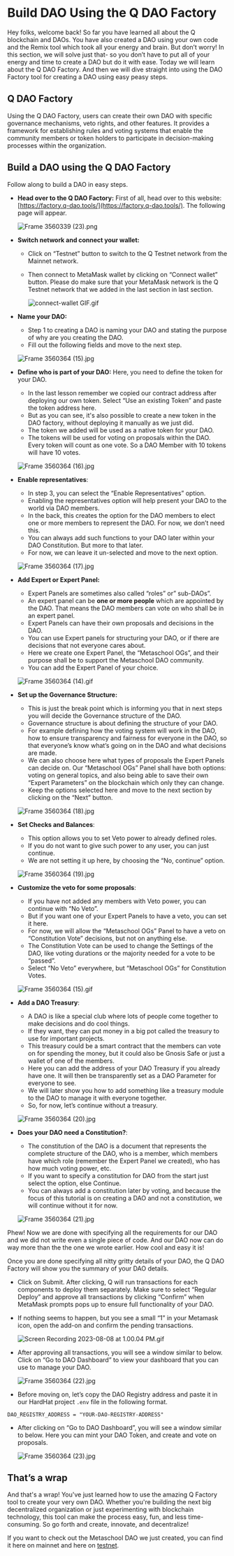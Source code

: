# Build DAO Using the Q DAO Factory

Hey folks, welcome back! So far you have learned all about the Q blockchain and DAOs. You have also created a DAO using your own code and the Remix tool which took all your energy and brain. But don’t worry! In this section, we will solve just that- so you don’t have to put all of your energy and time to create a DAO but do it with ease. Today we will learn about the Q DAO Factory. And then we will dive straight into using the DAO Factory tool for creating a DAO using easy peasy steps.

## Q DAO Factory

Using the Q DAO Factory, users can create their own DAO with specific governance mechanisms, veto rights, and other features. It provides a framework for establishing rules and voting systems that enable the community members or token holders to participate in decision-making processes within the organization.

## Build a DAO using the Q DAO Factory

Follow along to build a DAO in easy steps.

- **Head over to the Q DAO Factory:** First of all, head over to this website: [https://factory.q-dao.tools/](https://factory.q-dao.tools/). The following page will appear.
    
    ![Frame 3560339 (23).png](https://github.com/0xmetaschool/Learning-Projects/blob/main/Build%20a%20Gamer%20DAO%20on%20Q%20Blockchain/Creating%20and%20Deploying%20a%20Gamer%20DAO%20using%20Q%20GDK/Build%20DAO%20Using%20the%20Q%20DAO%20Factory/Frame_3560364_(23).jpg?raw=true)
    

- **Switch network and connect your wallet:**
    - Click on “Testnet” button to switch to the Q Testnet network from the Mainnet network.
    - Then connect to MetaMask wallet by clicking on “Connect wallet” button. Please do make sure that your MetaMask network is the Q Testnet network that we added in the last section in last section.
        
        ![connect-wallet GIF.gif](https://github.com/0xmetaschool/Learning-Projects/blob/main/Build%20a%20Gamer%20DAO%20on%20Q%20Blockchain/Creating%20and%20Deploying%20a%20Gamer%20DAO%20using%20Q%20GDK/Build%20DAO%20Using%20the%20Q%20DAO%20Factory/connect-wallet_GIF.gif?raw=true)
        

- **Name your DAO:**
    - Step 1 to creating a DAO is naming your DAO and stating the purpose of why are you creating the DAO.
    - Fill out the following fields and move to the next step.
    
    ![Frame 3560364 (15).jpg](https://github.com/0xmetaschool/Learning-Projects/blob/main/Build%20a%20Gamer%20DAO%20on%20Q%20Blockchain/Creating%20and%20Deploying%20a%20Gamer%20DAO%20using%20Q%20GDK/Build%20DAO%20Using%20the%20Q%20DAO%20Factory/Frame_3560364_(15).jpg?raw=true)
    

- **Define who is part of your DAO:** Here, you need to define the token for your DAO.
    - In the last lesson remember we copied our contract address after deploying our own token. Select “Use an existing Token” and paste the token address here.
    - But as you can see, it's also possible to create a new token in the DAO factory, without deploying it manually as we just did.
    - The token we added will be used as a native token for your DAO.
    - The tokens will be used for voting on proposals within the DAO. Every token will count as one vote. So a DAO Member with 10 tokens will have 10 votes.
    
    ![Frame 3560364 (16).jpg](https://github.com/0xmetaschool/Learning-Projects/blob/main/Build%20a%20Gamer%20DAO%20on%20Q%20Blockchain/Creating%20and%20Deploying%20a%20Gamer%20DAO%20using%20Q%20GDK/Build%20DAO%20Using%20the%20Q%20DAO%20Factory/Frame_3560364_(16).jpg?raw=true)
    

- **Enable representatives**:
    - In step 3, you can select the “Enable Representatives” option.
    - Enabling the representatives option will help present your DAO to the world via DAO members.
    - In the back, this creates the option for the DAO members to elect one or more members to represent the DAO. For now, we don’t need this.
    - You can always add such functions to your DAO later within your DAO Constitution. But more to that later.
    - For now, we can leave it un-selected and move to the next option.
    
    ![Frame 3560364 (17).jpg](https://github.com/0xmetaschool/Learning-Projects/blob/main/Build%20a%20Gamer%20DAO%20on%20Q%20Blockchain/Creating%20and%20Deploying%20a%20Gamer%20DAO%20using%20Q%20GDK/Build%20DAO%20Using%20the%20Q%20DAO%20Factory/Frame_3560364_(17).jpg?raw=true)
    

- **Add Expert or Expert Panel:**
    - Expert Panels are sometimes also called “roles” or” sub-DAOs”.
    - An expert panel can be **one or more people** which are appointed by the DAO. That means the DAO members can vote on who shall be in an expert panel.
    - Expert Panels can have their own proposals and decisions in the DAO.
    - You can use Expert panels for structuring your DAO, or if there are decisions that not everyone cares about.
    - Here we create one Expert Panel, the “Metaschool OGs”, and their purpose shall be to support the Metaschool DAO community.
    - You can add the Expert Panel of your choice.
    
    ![Frame 3560364 (14).gif](https://github.com/0xmetaschool/Learning-Projects/blob/main/Build%20a%20Gamer%20DAO%20on%20Q%20Blockchain/Creating%20and%20Deploying%20a%20Gamer%20DAO%20using%20Q%20GDK/Build%20DAO%20Using%20the%20Q%20DAO%20Factory/Frame_3560364_(14).gif?raw=true)
    

- **Set up the Governance Structure:**
    - This is just the break point which is informing you that in next steps you will decide the Governance structure of the DAO.
    - Governance structure is about defining the structure of your DAO.
    - For example defining how the voting system will work in the DAO, how to ensure transparency and fairness for everyone in the DAO, so that everyone’s know what’s going on in the DAO and what decisions are made.
    - We can also choose here what types of proposals the Expert Panels can decide on. Our “Metaschool OGs” Panel shall have both options: voting on general topics, and also being able to save their own “Expert Parameters” on the blockchain which only they can change.
    - Keep the options selected here and move to the next section by clicking on the “Next” button.
    
    ![Frame 3560364 (18).jpg](https://github.com/0xmetaschool/Learning-Projects/blob/main/Build%20a%20Gamer%20DAO%20on%20Q%20Blockchain/Creating%20and%20Deploying%20a%20Gamer%20DAO%20using%20Q%20GDK/Build%20DAO%20Using%20the%20Q%20DAO%20Factory/Frame_3560364_(18).jpg?raw=true)
    

- **Set Checks and Balances**:
    - This option allows you to set Veto power to already defined roles.
    - If you do not want to give such power to any user, you can just continue.
    - We are not setting it up here, by choosing the “No, continue” option.
    
    ![Frame 3560364 (19).jpg](https://github.com/0xmetaschool/Learning-Projects/blob/main/Build%20a%20Gamer%20DAO%20on%20Q%20Blockchain/Creating%20and%20Deploying%20a%20Gamer%20DAO%20using%20Q%20GDK/Build%20DAO%20Using%20the%20Q%20DAO%20Factory/Frame_3560364_(19).jpg?raw=true)
    

- **Customize the veto for some proposals**:
    - If you have not added any members with Veto power, you can continue with “No Veto”.
    - But if you want one of your Expert Panels to have a veto, you can set it here.
    - For now, we will allow the “Metaschool OGs” Panel to have a veto on “Constitution Vote” decisions, but not on anything else.
    - The Constitution Vote can be used to change the Settings of the DAO, like voting durations or the majority needed for a vote to be “passed”.
    - Select “No Veto” everywhere, but “Metaschool OGs” for Constitution Votes.
    
    ![Frame 3560364 (15).gif](https://github.com/0xmetaschool/Learning-Projects/blob/main/Build%20a%20Gamer%20DAO%20on%20Q%20Blockchain/Creating%20and%20Deploying%20a%20Gamer%20DAO%20using%20Q%20GDK/Build%20DAO%20Using%20the%20Q%20DAO%20Factory/Frame_3560364_(15).gif?raw=true)
    

- **Add a DAO Treasury**:
    - A DAO is like a special club where lots of people come together to make decisions and do cool things.
    - If they want, they can put money in a big pot called the treasury to use for important projects.
    - This treasury could be a smart contract that the members can vote on for spending the money, but it could also be Gnosis Safe or just a wallet of one of the members.
    - Here you can add the address of your DAO Treasury if you already have one. It will then be transparently set as a DAO Parameter for everyone to see.
    - We will later show you how to add something like a treasury module to the DAO to manage it with everyone together.
    - So, for now, let’s continue without a treasury.
    
    ![Frame 3560364 (20).jpg](https://github.com/0xmetaschool/Learning-Projects/blob/main/Build%20a%20Gamer%20DAO%20on%20Q%20Blockchain/Creating%20and%20Deploying%20a%20Gamer%20DAO%20using%20Q%20GDK/Build%20DAO%20Using%20the%20Q%20DAO%20Factory/Frame_3560364_(20).jpg?raw=true)
    

- **Does your DAO need a Constitution?**:
    - The constitution of the DAO is a document that represents the complete structure of the DAO, who is a member, which members have which role (remember the Expert Panel we created), who has how much voting power, etc.
    - If you want to specify a constitution for DAO from the start just select the option, else Continue.
    - You can always add a constitution later by voting, and because the focus of this tutorial is on creating a DAO and not a constitution, we will continue without it for now.
    
    ![Frame 3560364 (21).jpg](https://github.com/0xmetaschool/Learning-Projects/blob/main/Build%20a%20Gamer%20DAO%20on%20Q%20Blockchain/Creating%20and%20Deploying%20a%20Gamer%20DAO%20using%20Q%20GDK/Build%20DAO%20Using%20the%20Q%20DAO%20Factory/Frame_3560364_(21).jpg?raw=true)
    

Phew! Now we are done with specifying all the requirements for our DAO and we did not write even a single piece of code. And our DAO now can do way more than the the one we wrote earlier. How cool and easy it is!

Once you are done specifying all nitty gritty details of your DAO, the Q DAO Factory will show you the summary of your DAO details. 

- Click on Submit. After clicking, Q will run transactions for each components to deploy them separately. Make sure to select “Regular Deploy” and approve all transactions by clicking “Confirm” when MetaMask prompts pops up to ensure full functionality of your DAO.
- If nothing seems to happen, but you see a small “1” in your Metamask icon, open the add-on and confirm the pending transactions.
    
    
    ![Screen Recording 2023-08-08 at 1.00.04 PM.gif](Build%20DAO%20Using%20the%20Q%20DAO%20Factory%20af87f3c1d4b94ed7a85d34c7f289a0bf/Screen_Recording_2023-08-08_at_1.00.04_PM.gif)
    

- After approving all transactions, you will see a window similar to below. Click on “Go to DAO Dashboard” to view your dashboard that you can use to manage your DAO.
    
    ![Frame 3560364 (22).jpg](https://github.com/0xmetaschool/Learning-Projects/blob/main/Build%20a%20Gamer%20DAO%20on%20Q%20Blockchain/Creating%20and%20Deploying%20a%20Gamer%20DAO%20using%20Q%20GDK/Build%20DAO%20Using%20the%20Q%20DAO%20Factory/Screen_Recording_2023-08-08_at_1.00.04_PM.gif?raw=true)
    

- Before moving on, let’s copy the DAO Registry address and paste it in our HardHat project `.env` file in the following format.

```
DAO_REGISTRY_ADDRESS = "YOUR-DAO-REGISTRY-ADDRESS"
```

- After clicking on “Go to DAO Dashboard”, you will see a window similar to below. Here you can mint your DAO Token, and create and vote on proposals.
    
    ![Frame 3560364 (23).jpg](https://github.com/0xmetaschool/Learning-Projects/blob/main/Build%20a%20Gamer%20DAO%20on%20Q%20Blockchain/Creating%20and%20Deploying%20a%20Gamer%20DAO%20using%20Q%20GDK/Build%20DAO%20Using%20the%20Q%20DAO%20Factory/Frame_3560364_(23).jpg?raw=true)
    

## That’s a wrap

And that's a wrap! You've just learned how to use the amazing Q Factory tool to create your very own DAO. Whether you're building the next big decentralized organization or just experimenting with blockchain technology, this tool can make the process easy, fun, and less time-consuming. So go forth and create, innovate, and decentralize! 

If you want to check out the Metaschool DAO we just created, you can find it here on mainnet and here on [testnet](https://hq.q-dao.tools/0x611B1aaf2086afcFEf7F7b44090b384BB5b5f033).
